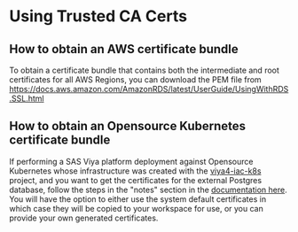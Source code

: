 # Using Trusted CA Certs

## How to obtain an AWS certificate bundle

To obtain a certificate bundle that contains both the intermediate and root certificates for all AWS Regions, you can download the PEM file from https://docs.aws.amazon.com/AmazonRDS/latest/UserGuide/UsingWithRDS.SSL.html  

## How to obtain an Opensource Kubernetes certificate bundle

If performing a SAS Viya platform deployment against Opensource Kubernetes whose infrastructure was created with the [viya4-iac-k8s](https://github.com/sassoftware/viya4-iac-k8s) project, and you want to get the certificates for the external Postgres database, follow the steps in the "notes" section in the [documentation here](https://github.com/sassoftware/viya4-iac-k8s/blob/main/docs/CONFIG-VARS.md#postgresql-server). You will have the option to either use the system default certificates in which case they will be copied to your workspace for use, or you can provide your own generated certificates.
